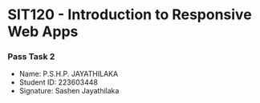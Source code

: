 # SIT120 - Introduction to Responsive Web Apps

### Pass Task 2

- Name: P.S.H.P. JAYATHILAKA
- Student ID: 223603448
- Signature: Sashen Jayathilaka
